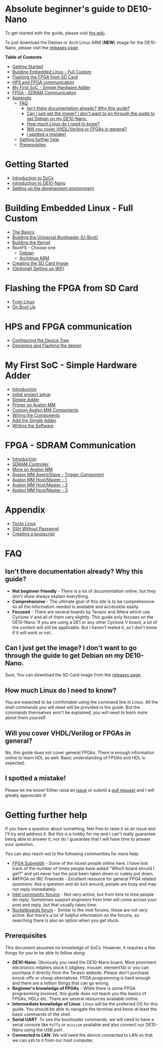 # Absolute beginner's guide to DE10-Nano

To get started with the guide, please visit [the wiki](https://github.com/zangman/de10-nano/wiki).

To just download the Debian or Arch Linux ARM (**NEW**) image for the DE10-Nano, please visit the [releases page](https://github.com/zangman/de10-nano/releases).

**Table of Contents**

- [Getting Started](#getting-started)
- [Building Embedded Linux - Full Custom](#building-embedded-linux---full-custom)
- [Flashing the FPGA from SD Card](#flashing-the-fpga-from-sd-card)
- [HPS and FPGA communication](#hps-and-fpga-communication)
- [My First SoC - Simple Hardware Adder](#my-first-soc---simple-hardware-adder)
- [FPGA - SDRAM Communication](#fpga---sdram-communication)
- [Appendix](#appendix)
  - [FAQ](#faq)
    - [Isn't there documentation already? Why this guide?](#isnt-there-documentation-already-why-this-guide)
    - [Can I just get the image? I don't want to go through the guide to get Debian on my DE10-Nano.](#can-i-just-get-the-image-i-dont-want-to-go-through-the-guide-to-get-debian-on-my-de10-nano)
    - [How much Linux do I need to know?](#how-much-linux-do-i-need-to-know)
    - [Will you cover VHDL/Verilog or FPGAs in general?](#will-you-cover-vhdlverilog-or-fpgas-in-general)
    - [I spotted a mistake!](#i-spotted-a-mistake)
  - [Getting further help](#getting-further-help)
  - [Prerequisites](#prerequisites)

# Getting Started

- [Introduction to SoCs](docs/Introduction-to-SoCs.md)
- [Introduction to DE10-Nano](docs/Introduction-to-DE10-Nano.md)
- [Setting up the development environment](docs/Setting-up-the-Development-Environment.md)

# Building Embedded Linux - Full Custom

- [The Basics](docs/Building-Embedded-Linux.md)
- [Building the Universal Bootloader (U-Boot)](<docs/Building-the-Universal-Bootloader-(U-Boot).md>)
- [Building the Kernel](docs/Building-the-Kernel.md)
- RootFS - Choose one:
  - [Debian](docs/Debian-Root-File-System.md)
  - [Archlinux ARM](docs/Archlinux-ARM-Root-File-System.md)
- [Creating the SD Card Image](docs/Building-the-SD-Card-image.md)
- [(Optional) Setting up WIFI](docs/%5BOptional%5D-Setting-up-Wifi.md)

# Flashing the FPGA from SD Card

- [From Linux](<docs/Flash-FPGA-from-HPS-(running-Linux).md>)
- [On Boot Up](docs/Flash-FPGA-On-Boot-Up.md)

# HPS and FPGA communication

- [Configuring the Device Tree](docs/Configuring-the-Device-Tree.md)
- [Designing and Flashing the design](docs/Building-SoC-Design.md)

# My First SoC - Simple Hardware Adder

- [Introduction](docs/Simple-Hardware-Adder_-Introduction.md)
- [Initial project setup](docs/Simple-Hardware-Adder_-Initial-Project-Setup.md)
- [Simple Adder](docs/Simple-Hardware-Adder_-The-Adder.md)
- [Primer on Avalon MM](docs/Simple-Hardware-Adder_-Primer-on-Avalon-Memory-Map-Interface.md)
- [Custom Avalon MM Components](docs/Simple-Hardware-Adder_-Custom-Avalon-MM-Components.md)
- [Wiring the Components](docs/Simple-Hardware-Adder_-Wiring-the-components.md)
- [Add the Simple Adder](docs/Simple-Hardware-Adder_-Setting-up-the-Adder.md)
- [Writing the Software](docs/Simple-Hardware-Adder_-Writing-the-Software.md)

# FPGA - SDRAM Communication

- [Introduction](docs/FPGA-SDRAM-Communication_-Introduction.md)
- [SDRAM Controller](docs/FPGA-SDRAM-Communication_-SDRAM-Controller.md)
- [More on Avalon MM](docs/FPGA-SDRAM-Communication_-More-about-the-Avalon-Memory-Mapped-Interface.md)
- [Avalon MM Agent/Slave - Trigger Component](docs/FPGA-SDRAM-Communication_-Avalon-MM-Agent-Slave-Trigger-Component.md)
- [Avalon MM Host/Master - 1](docs/FPGA-SDRAM-Communication_-Avalon-MM-Host-Master-Component-Part-1.md)
- [Avalon MM Host/Master - 2](docs/FPGA-SDRAM-Communication_-Avalon-MM-Host-Master-Component-Part-2.md)
- [Avalon MM Host/Master - 3](docs/FPGA-SDRAM-Communication_-Avalon-MM-Host-Master-Component-Part-3.md)

# Appendix

- [Yocto Linux](docs/Yocto-Linux.md)
- [SSH Without Password](docs/SSH-Without-Password.md)
- [Creating a bootscript](docs/Creating-a-Bootscript.md)

# FAQ

## Isn't there documentation already? Why this guide?

- **Not beginner friendly** - There is a lot of documentation online, but they don't show always explain everything.
- **Comprehensive** - The ultimate goal of this site is to be comprehensive so all the information needed is available and accessible easily.
- **Focused** - There are several boards by Terasic and Altera which use Cyclone V and all of them vary slightly. This guide only focuses on the DE10-Nano. If you are using a DE1 or any other Cyclone V board, a lot of the content will still be applicable. But I haven't tested it, so I don't know if it will work or not.

## Can I just get the image? I don't want to go through the guide to get Debian on my DE10-Nano.

Sure, You can download the SD Card image from the [releases page](https://github.com/zangman/de10-nano/releases).

## How much Linux do I need to know?

You are expected to be comfortable using the command line in Linux. All the shell commands you will need will be provided in the guide. But the commands themselves won't be explained, you will need to learn more about them yourself.

## Will you cover VHDL/Verilog or FPGAs in general?

No, this guide does not cover general FPGAs. There is enough information online to learn HDL as well. Basic understanding of FPGAs and HDL is expected.

## I spotted a mistake!

Please let me know! Either raise an [issue](https://github.com/zangman/de10-nano/issues) or submit a [pull request](https://github.com/zangman/de10-nano/pulls) and I will greatly appreciate it!

# Getting further help

If you have a question about something, feel free to raise it as an issue and I'll try and address it. But this is a hobby for me and I can't really guarantee being able to answer it, nor do I guarantee that I will have time to answer your question.

You can also reach out to the following communities for more help:

- [FPGA Subreddit](reddit.com/r/FPGA) - Some of the nicest people online here. I have lost track of the number of times people have asked "Which board should I get?" and yet never has the post been taken down or rudely put down.
- ##FPGA on IRC Freenode - Excellent resource for general FPGA related questions. Ask a question and do lurk around, people are busy and may not reply immediately.
- [Intel community forums](community.intel.com) - Not very active, but from time to time people do reply. Sometimes support engineers from Intel will come across your post and reply, but that usually takes time.
- [Rocketboards forum](forum.rocketboards.org/) - Similar to the intel forums, these are not very active. But there's a lot of helpful information on the forums, so searching there is also an option when you get stuck.

## Prerequisites

This document assumes no knowledge of SoCs. However, it requires a few things for you to be able to follow along:

- **DE10-Nano**: Obviously you need the DE10-Nano board. Most prominent electronics retailers stock it (digikey, mouser, element14) or you can purchase it directly from the Terasic website. Please don't purchase knock-offs or cheap alternatives. FPGA programming is hard enough and there are a million things that can go wrong.
- **Beginner's knowledge of FPGAs** - While there is some FPGA programming involved, this guide does not teach you the basics of FPGAs, HDLs etc. There are several resources available online.
- **Intermediate knowledge of Linux**: Linux will be the preferred OS for this guide. You should be able to navigate the terminal and know at least the basic commands of the shell.
- **Serial UART**: To see the bootloader commands, we will need to have a serial console like `PuTTy` or `minicom` available and also connect our DE10-Nano using the USB port.
- **Connected to LAN**: We will need the device connected to LAN so that we can ssh to it from our host computer.
